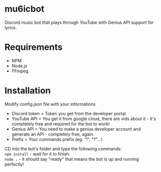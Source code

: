 # mu6icbot
Discord music bot that plays through YouTube with Genius API support for lyrics.

# Requirements
- NPM
- Node.js
- FFmpeg

# Installation
Modify config.json file with your informations <br />
- Discord token = Token you get from the developer portal. <br />
- YouTube API = You get it from google cloud, there are vids about it - it's completely free and required for the bot to work! <br />
- Genius API = You need to make a genius developer account and generate an API - completely free, again. <br />
- Prefix = Your commands prefix (eg: "!", "?"...) <br />

CD into the bot's folder and type the following commands: <br />
`npm install` - wait for it to finish. <br />
`node .` - it should say "ready" that means the bot is up and running perfectly!
